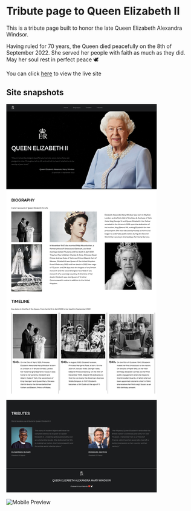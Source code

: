 # Tribute page to Queen Elizabeth II

This is a tribute page built to honor the late Queen Elizabeth Alexandra Windsor.

Having ruled for 70 years, the Queen died peacefully on the 8th of September 2022.
She served her people with faith as much as they did.
May her soul rest in perfect peace 🕊️

You can click <a href="https://tribute-to-queen.netlify.app" target="_blank">here</a> to view the live site

## Site snapshots

![Desktop Preview](./design/tribute-desktop.png)

![Mobile Preview](./design/tribute-mobile.png)
